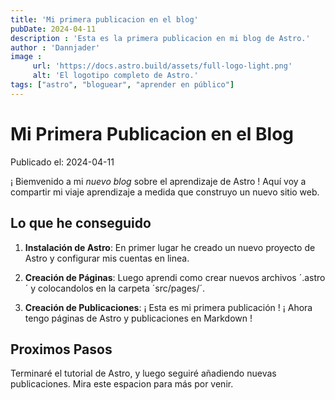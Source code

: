 ```yaml
---
title: 'Mi primera publicacion en el blog'
pubDate: 2024-04-11
description : 'Esta es la primera publicacion en mi blog de Astro.'
author : 'Dannjader'
image :
     url: 'https://docs.astro.build/assets/full-logo-light.png'
     alt: 'El logotipo completo de Astro.'
tags: ["astro", "bloguear", "aprender en público"]
---
```

# Mi Primera Publicacion en el Blog

Publicado el: 2024-04-11


¡ Biemvenido a mi _nuevo blog_ sobre el aprendizaje de Astro ! Aquí voy a compartir mi viaje aprendizaje a medida que construyo un nuevo sitio web.

## Lo que he conseguido

1. **Instalación de Astro**: En primer lugar he creado un nuevo proyecto de Astro y configurar mis cuentas en linea.

2. **Creación de Páginas**: Luego aprendi como crear nuevos archivos ´.astro´ y colocandolos en la carpeta ´src/pages/´.

3. **Creación de Publicaciones**: ¡ Esta es mi primera publicación ! ¡ Ahora tengo páginas de Astro y publicaciones en Markdown !

## Proximos Pasos

Terminaré el tutorial de Astro, y luego seguiré añadiendo nuevas publicaciones. Mira este espacion para más por venir.